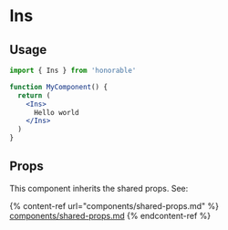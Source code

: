 # Ins

## Usage

```jsx
import { Ins } from 'honorable'

function MyComponent() {
  return (
    <Ins>
      Hello world
    </Ins>
  )
}
```

## Props

This component inherits the shared props. See:

{% content-ref url="components/shared-props.md" %}
[components/shared-props.md](components/shared-props.md)
{% endcontent-ref %}

